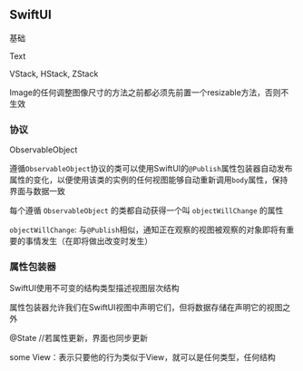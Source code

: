 ## SwiftUI

基础

Text



VStack, HStack, ZStack

Image的任何调整图像尺寸的方法之前都必须先前置一个resizable方法，否则不生效



### 协议

ObservableObject

遵循`ObservableObject`协议的类可以使用SwiftUI的`@Publish`属性包装器自动发布属性的变化，以便使用该类的实例的任何视图能够自动重新调用`body`属性，保持界面与数据一致

每个遵循 `ObservableObject` 的类都自动获得一个叫 `objectWillChange` 的属性

`objectWillChange`: 与`@Publish`相似，通知正在观察的视图被观察的对象即将有重要的事情发生（在即将做出改变时发生）



### 属性包装器

SwiftUI使用不可变的结构类型描述视图层次结构

属性包装器允许我们在SwiftUI视图中声明它们，但将数据存储在声明它的视图之外



@State //若属性更新，界面也同步更新



some View：表示只要他的行为类似于View，就可以是任何类型，任何结构



